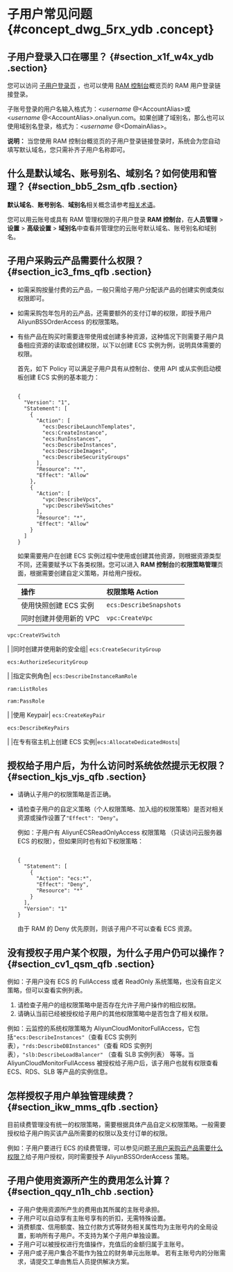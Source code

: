 # 子用户常见问题 {#concept_dwg_5rx_ydb .concept}

## 子用户登录入口在哪里？ {#section_x1f_w4x_ydb .section}

您可以访问 [子用户登录页](https://signin-intl.aliyun.com/login.htm) ，也可以使用 [RAM 控制台](https://ram.console.aliyun.com/)概览页的 RAM 用户登录链接登录。

子账号登录的用户名输入格式为：<$username\>@<$AccountAlias\>或<$username\>@<$AccountAlias\>.onaliyun.com。如果创建了域别名，那么也可以使用域别名登录，格式为：<$username\>@<$DomainAlias\>。

**说明：** 当您使用 RAM 控制台概览页的子用户登录链接登录时，系统会为您自动填写默认域名，您只需补齐子用户名称即可。

## 什么是默认域名、账号别名、域别名？如何使用和管理？ {#section_bb5_2sm_qfb .section}

**默认域名**、**账号别名**、**域别名**相关概念请参考[相关术语](../../../../../intl.zh-CN/产品简介/相关术语.md#)。

您可以用云账号或具有 RAM 管理权限的子用户登录 **RAM 控制台**，在**人员管理** \> **设置** \> **高级设置** \> **域别名**中查看并管理您的云账号默认域名、账号别名和域别名。

## 子用户采购云产品需要什么权限？ {#section_ic3_fms_qfb .section}

-   如需采购按量付费的云产品，一般只需给子用户分配该产品的创建实例或类似权限即可。
-   如需采购包年包月的云产品，还需要额外的支付订单的权限，即授予用户 AliyunBSSOrderAccess 的权限策略。
-   有些产品在购买时需要连带使用或创建多种资源，这种情况下则需要子用户具备相应资源的读取或创建权限，以下以创建 ECS 实例为例，说明具体需要的权限。

    首先，如下 Policy 可以满足子用户具有从控制台、使用 API 或从实例启动模板创建 ECS 实例的基本能力：

    ```
    
    {
      "Version": "1",
      "Statement": [
        {
          "Action": [
            "ecs:DescribeLaunchTemplates",
            "ecs:CreateInstance",
            "ecs:RunInstances",
            "ecs:DescribeInstances",
            "ecs:DescribeImages",
            "ecs:DescribeSecurityGroups"
          ],
          "Resource": "*",
          "Effect": "Allow"
        },
        {
          "Action": [
            "vpc:DescribeVpcs",
            "vpc:DescribeVSwitches"
          ],
          "Resource": "*",
          "Effect": "Allow"
        }
      ]
    }
    ```

    如果需要用户在创建 ECS 实例过程中使用或创建其他资源，则根据资源类型不同，还需要赋予以下各类权限。您可以进入 **RAM 控制台**的**权限策略管理**页面，根据需要创建自定义策略，并给用户授权。

    |操作|权限策略 Action|
    |:-|:----------|
    |使用快照创建 ECS 实例|`ecs:DescribeSnapshots`|
    |同时创建并使用新的 VPC| `vpc:CreateVpc`

 `vpc:CreateVSwitch`

 |
    |同时创建并使用新的安全组| `ecs:CreateSecurityGroup`

 `ecs:AuthorizeSecurityGroup`

 |
    |指定实例角色| `ecs:DescribeInstanceRamRole`

 `ram:ListRoles`

 `ram:PassRole`

 |
    |使用 Keypair| `ecs:CreateKeyPair`

 `ecs:DescribeKeyPairs`

 |
    |在专有宿主机上创建 ECS 实例|`ecs:AllocateDedicatedHosts`|


## 授权给子用户后，为什么访问时系统依然提示无权限？ {#section_kjs_vjs_qfb .section}

-   请确认子用户的权限策略是否正确。
-   请检查子用户的自定义策略（个人权限策略、加入组的权限策略）是否对相关资源或操作设置了`"Effect": "Deny"`。

    例如：子用户有 AliyunECSReadOnlyAccess 权限策略 （只读访问云服务器 ECS 的权限），但如果同时也有如下权限策略：

    ```
    
    {
      "Statement": [
        {
          "Action": "ecs:*",
          "Effect": "Deny",
          "Resource": "*"
        }
      ],
      "Version": "1"
    }
    
    ```

    由于 RAM 的 Deny 优先原则，则该子用户不可以查看 ECS 资源。


## 没有授权子用户某个权限，为什么子用户仍可以操作？ {#section_cv1_qsm_qfb .section}

例如：子用户没有 ECS 的 FullAccess 或者 ReadOnly 系统策略，也没有自定义策略，但可以查看实例列表。

1.  请检查子用户的组权限策略中是否存在允许子用户操作的相应权限。
2.  请确认当前已经被授权给子用户的其他权限策略中是否包含了相关权限。

例如：云监控的系统权限策略为 AliyunCloudMonitorFullAccess，它包括`"ecs:DescribeInstances"`（查看 ECS 实例列表），`"rds:DescribeDBInstances"`（查看 RDS 实例列表），`"slb:DescribeLoadBalancer"` （查看 SLB 实例列表） 等等。当 AliyunCloudMonitorFullAccess 被授权给子用户后，该子用户也就有权限查看 ECS、RDS、SLB 等产品的实例信息。

## 怎样授权子用户单独管理续费？ {#section_ikw_mms_qfb .section}

目前续费管理没有统一的权限策略，需要根据具体产品自定义权限策略。一般需要授权给子用户购买该产品所需要的权限以及支付订单的权限。

例如：子用户要进行 ECS 的续费管理，可以参见问题[子用户采购云产品需要什么权限？](#)给子用户授权，同时需要授予 AliyunBSSOrderAccess 策略。

## 子用户使用资源所产生的费用怎么计算？ {#section_qqy_n1h_chb .section}

-   子用户使用资源所产生的费用由其所属的主账号承担。
-   子用户可以自动享有主账号享有的折扣，无需特殊设置。
-   消费额度、信用额度、独立付款方式等财务相关属性均为主账号内的全局设置，影响所有子用户。不支持为某个子用户单独设置。
-   子用户可以被授权进行充值操作，充值后的金额归属于主账号。
-   子用户或子用户集合不能作为独立的财务单元出账单。 若有主账号内的分账需求，请提交工单由售后人员提供解决方案。

